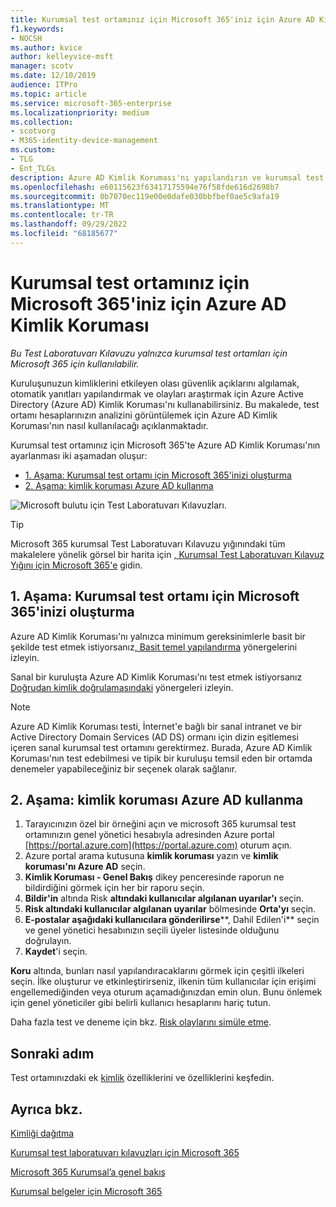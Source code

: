 ```yaml
---
title: Kurumsal test ortamınız için Microsoft 365'iniz için Azure AD Kimlik Koruması
f1.keywords:
- NOCSH
ms.author: kvice
author: kelleyvice-msft
manager: scotv
ms.date: 12/10/2019
audience: ITPro
ms.topic: article
ms.service: microsoft-365-enterprise
ms.localizationpriority: medium
ms.collection:
- scotvorg
- M365-identity-device-management
ms.custom:
- TLG
- Ent_TLGs
description: Azure AD Kimlik Koruması'nı yapılandırın ve kurumsal test ortamınız için Microsoft 365'teki geçerli hesapları analiz edin.
ms.openlocfilehash: e60115623f63417175594e76f58fde616d2698b7
ms.sourcegitcommit: 0b7070ec119e00e0dafe030bbfbef0ae5c9afa19
ms.translationtype: MT
ms.contentlocale: tr-TR
ms.lasthandoff: 09/29/2022
ms.locfileid: "68185677"
---
```

# <a name="azure-ad-identity-protection-for-your-microsoft-365-for-enterprise-test-environment"></a>Kurumsal test ortamınız için Microsoft 365'iniz için Azure AD Kimlik Koruması

*Bu Test Laboratuvarı Kılavuzu yalnızca kurumsal test ortamları için Microsoft 365 için kullanılabilir.*

Kuruluşunuzun kimliklerini etkileyen olası güvenlik açıklarını algılamak, otomatik yanıtları yapılandırmak ve olayları araştırmak için Azure Active Directory (Azure AD) Kimlik Koruması'nı kullanabilirsiniz. Bu makalede, test ortamı hesaplarınızın analizini görüntülemek için Azure AD Kimlik Koruması'nın nasıl kullanılacağı açıklanmaktadır.

Kurumsal test ortamınız için Microsoft 365'te Azure AD Kimlik Koruması'nın ayarlanması iki aşamadan oluşur:

- [1. Aşama: Kurumsal test ortamı için Microsoft 365'inizi oluşturma](#phase-1-build-out-your-microsoft-365-for-enterprise-test-environment)
- [2. Aşama: kimlik koruması Azure AD kullanma](#phase-2-use-azure-ad-identity-protection)

![Microsoft bulutu için Test Laboratuvarı Kılavuzları.](../media/m365-enterprise-test-lab-guides/cloud-tlg-icon.png) 
    
> [!TIP]
> Microsoft 365 kurumsal Test Laboratuvarı Kılavuzu yığınındaki tüm makalelere yönelik görsel bir harita için [, Kurumsal Test Laboratuvarı Kılavuz Yığını için Microsoft 365'e](../downloads/Microsoft365EnterpriseTLGStack.pdf) gidin.
  
## <a name="phase-1-build-out-your-microsoft-365-for-enterprise-test-environment"></a>1. Aşama: Kurumsal test ortamı için Microsoft 365'inizi oluşturma

Azure AD Kimlik Koruması'nı yalnızca minimum gereksinimlerle basit bir şekilde test etmek istiyorsanız[, Basit temel yapılandırma](lightweight-base-configuration-microsoft-365-enterprise.md) yönergelerini izleyin.
  
Sanal bir kuruluşta Azure AD Kimlik Koruması'nı test etmek istiyorsanız [Doğrudan kimlik doğrulamasındaki](pass-through-auth-m365-ent-test-environment.md) yönergeleri izleyin.
  
> [!NOTE]
> Azure AD Kimlik Koruması testi, İnternet'e bağlı bir sanal intranet ve bir Active Directory Domain Services (AD DS) ormanı için dizin eşitlemesi içeren sanal kurumsal test ortamını gerektirmez. Burada, Azure AD Kimlik Koruması'nın test edebilmesi ve tipik bir kuruluşu temsil eden bir ortamda denemeler yapabileceğiniz bir seçenek olarak sağlanır.
  
## <a name="phase-2-use-azure-ad-identity-protection"></a>2. Aşama: kimlik koruması Azure AD kullanma

1. Tarayıcınızın özel bir örneğini açın ve microsoft 365 kurumsal test ortamınızın genel yönetici hesabıyla adresinden Azure portal [https://portal.azure.com](https://portal.azure.com) oturum açın.
2. Azure portal arama kutusuna **kimlik koruması** yazın ve **kimlik koruması'nı Azure AD** seçin.
3. **Kimlik Koruması - Genel Bakış** dikey penceresinde raporun ne bildirdiğini görmek için her bir raporu seçin.
4. **Bildir'in** altında Risk **altındaki kullanıcılar algılanan uyarılar'ı** seçin.
5. **Risk altındaki kullanıcılar algılanan uyarılar** bölmesinde **Orta'yı** seçin.
6. **E-postalar aşağıdaki kullanıcılara gönderilirse****, Dahil Edilen'i** seçin ve genel yönetici hesabınızın seçili üyeler listesinde olduğunu doğrulayın.
7. **Kaydet**'i seçin.

**Koru** altında, bunları nasıl yapılandıracaklarını görmek için çeşitli ilkeleri seçin. İlke oluşturur ve etkinleştirirseniz, ilkenin tüm kullanıcılar için erişimi engellemediğinden veya oturum açamadığınızdan emin olun. Bunu önlemek için genel yöneticiler gibi belirli kullanıcı hesaplarını hariç tutun.

Daha fazla test ve deneme için bkz. [Risk olaylarını simüle etme](/azure/active-directory/active-directory-identityprotection-playbook).

## <a name="next-step"></a>Sonraki adım

Test ortamınızdaki ek [kimlik](m365-enterprise-test-lab-guides.md#identity) özelliklerini ve özelliklerini keşfedin.

## <a name="see-also"></a>Ayrıca bkz.

[Kimliği dağıtma](deploy-identity-solution-overview.md)

[Kurumsal test laboratuvarı kılavuzları için Microsoft 365](m365-enterprise-test-lab-guides.md)

[Microsoft 365 Kurumsal’a genel bakış](microsoft-365-overview.md)

[Kurumsal belgeler için Microsoft 365](/microsoft-365-enterprise/)